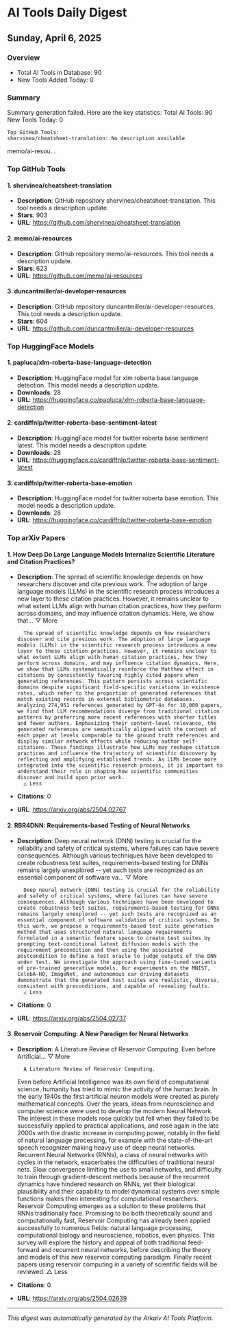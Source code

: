 
# AI Tools Daily Digest
## Sunday, April 6, 2025

### Overview
- Total AI Tools in Database: 90
- New Tools Added Today: 0

### Summary
Summary generation failed. Here are the key statistics: 
    Total AI Tools: 90
    New Tools Today: 0
    
    Top GitHub Tools:
    shervinea/cheatsheet-translation: No description available
memo/ai-resou...

### Top GitHub Tools

#### 1. shervinea/cheatsheet-translation
- **Description**: GitHub repository shervinea/cheatsheet-translation. This tool needs a description update.
- **Stars**: 903
- **URL**: https://github.com/shervinea/cheatsheet-translation



#### 2. memo/ai-resources
- **Description**: GitHub repository memo/ai-resources. This tool needs a description update.
- **Stars**: 623
- **URL**: https://github.com/memo/ai-resources



#### 3. duncantmiller/ai-developer-resources
- **Description**: GitHub repository duncantmiller/ai-developer-resources. This tool needs a description update.
- **Stars**: 604
- **URL**: https://github.com/duncantmiller/ai-developer-resources



### Top HuggingFace Models

#### 1. papluca/xlm-roberta-base-language-detection
- **Description**: HuggingFace model for xlm roberta base language detection. This model needs a description update.
- **Downloads**: 28
- **URL**: https://huggingface.co/papluca/xlm-roberta-base-language-detection



#### 2. cardiffnlp/twitter-roberta-base-sentiment-latest
- **Description**: HuggingFace model for twitter roberta base sentiment latest. This model needs a description update.
- **Downloads**: 28
- **URL**: https://huggingface.co/cardiffnlp/twitter-roberta-base-sentiment-latest



#### 3. cardiffnlp/twitter-roberta-base-emotion
- **Description**: HuggingFace model for twitter roberta base emotion. This model needs a description update.
- **Downloads**: 28
- **URL**: https://huggingface.co/cardiffnlp/twitter-roberta-base-emotion



### Top arXiv Papers

#### 1. How Deep Do Large Language Models Internalize Scientific Literature and Citation Practices?
- **Description**: The spread of scientific knowledge depends on how researchers discover and cite previous work. The adoption of large language models (LLMs) in the scientific research process introduces a new layer to these citation practices. However, it remains unclear to what extent LLMs align with human citation practices, how they perform across domains, and may influence citation dynamics. Here, we show that…
        ▽ More
      
      
        The spread of scientific knowledge depends on how researchers discover and cite previous work. The adoption of large language models (LLMs) in the scientific research process introduces a new layer to these citation practices. However, it remains unclear to what extent LLMs align with human citation practices, how they perform across domains, and may influence citation dynamics. Here, we show that LLMs systematically reinforce the Matthew effect in citations by consistently favoring highly cited papers when generating references. This pattern persists across scientific domains despite significant field-specific variations in existence rates, which refer to the proportion of generated references that match existing records in external bibliometric databases. Analyzing 274,951 references generated by GPT-4o for 10,000 papers, we find that LLM recommendations diverge from traditional citation patterns by preferring more recent references with shorter titles and fewer authors. Emphasizing their content-level relevance, the generated references are semantically aligned with the content of each paper at levels comparable to the ground truth references and display similar network effects while reducing author self-citations. These findings illustrate how LLMs may reshape citation practices and influence the trajectory of scientific discovery by reflecting and amplifying established trends. As LLMs become more integrated into the scientific research process, it is important to understand their role in shaping how scientific communities discover and build upon prior work.
        △ Less
- **Citations**: 0
- **URL**: https://arxiv.org/abs/2504.02767



#### 2. RBR4DNN: Requirements-based Testing of Neural Networks
- **Description**: Deep neural network (DNN) testing is crucial for the reliability and safety of critical systems, where failures can have severe consequences. Although various techniques have been developed to create robustness test suites, requirements-based testing for DNNs remains largely unexplored -- yet such tests are recognized as an essential component of software va…
        ▽ More
      
      
        Deep neural network (DNN) testing is crucial for the reliability and safety of critical systems, where failures can have severe consequences. Although various techniques have been developed to create robustness test suites, requirements-based testing for DNNs remains largely unexplored -- yet such tests are recognized as an essential component of software validation of critical systems. In this work, we propose a requirements-based test suite generation method that uses structured natural language requirements formulated in a semantic feature space to create test suites by prompting text-conditional latent diffusion models with the requirement precondition and then using the associated postcondition to define a test oracle to judge outputs of the DNN under test. We investigate the approach using fine-tuned variants of pre-trained generative models. Our experiments on the MNIST, CelebA-HQ, ImageNet, and autonomous car driving datasets demonstrate that the generated test suites are realistic, diverse, consistent with preconditions, and capable of revealing faults.
        △ Less
- **Citations**: 0
- **URL**: https://arxiv.org/abs/2504.02737



#### 3. Reservoir Computing: A New Paradigm for Neural Networks
- **Description**: A Literature Review of Reservoir Computing.
  Even before Artificial…
        ▽ More
      
      
        A Literature Review of Reservoir Computing.
  Even before Artificial Intelligence was its own field of computational science, humanity has tried to mimic the activity of the human brain. In the early 1940s the first artificial neuron models were created as purely mathematical concepts. Over the years, ideas from neuroscience and computer science were used to develop the modern Neural Network. The interest in these models rose quickly but fell when they failed to be successfully applied to practical applications, and rose again in the late 2000s with the drastic increase in computing power, notably in the field of natural language processing, for example with the state-of-the-art speech recognizer making heavy use of deep neural networks.
  Recurrent Neural Networks (RNNs), a class of neural networks with cycles in the network, exacerbates the difficulties of traditional neural nets. Slow convergence limiting the use to small networks, and difficulty to train through gradient-descent methods because of the recurrent dynamics have hindered research on RNNs, yet their biological plausibility and their capability to model dynamical systems over simple functions makes then interesting for computational researchers.
  Reservoir Computing emerges as a solution to these problems that RNNs traditionally face. Promising to be both theoretically sound and computationally fast, Reservoir Computing has already been applied successfully to numerous fields: natural language processing, computational biology and neuroscience, robotics, even physics. This survey will explore the history and appeal of both traditional feed-forward and recurrent neural networks, before describing the theory and models of this new reservoir computing paradigm. Finally recent papers using reservoir computing in a variety of scientific fields will be reviewed.
        △ Less
- **Citations**: 0
- **URL**: https://arxiv.org/abs/2504.02639



---
*This digest was automatically generated by the Arkaiv AI Tools Platform.*
